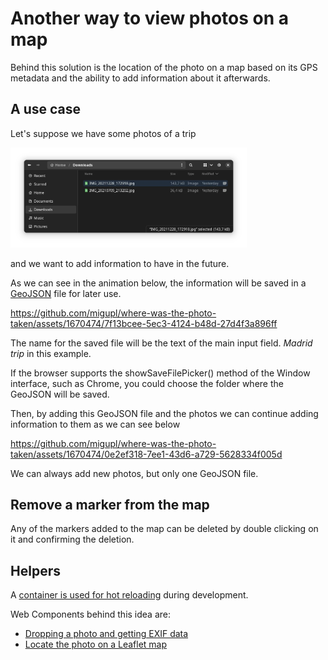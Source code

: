 # Another way to view photos on a map

Behind this solution is the location of the photo on a map based on its GPS metadata and the ability to add information about it afterwards.

## A use case

Let's suppose we have some photos of a trip

<img src="./docs/lets_start_0.webp" width="75%" alt="Photos of a trip">

and we want to add information to have in the future.

As we can see in the animation below, the information will be saved in a [GeoJSON](https://geojson.org/) file for later use.

https://github.com/migupl/where-was-the-photo-taken/assets/1670474/7f13bcee-5ec3-4124-b48d-27d4f3a896ff

The name for the saved file will be the text of the main input field. *Madrid trip* in this example.

If the browser supports the showSaveFilePicker() method of the Window interface, such as Chrome, you could choose the folder where the GeoJSON will be saved.

Then, by adding this GeoJSON file and the photos we can continue adding information to them as we can see below

https://github.com/migupl/where-was-the-photo-taken/assets/1670474/0e2ef318-7ee1-43d6-a729-5628334f005d

We can always add new photos, but only one GeoJSON file.

## Remove a marker from the map

Any of the markers added to the map can be deleted by double clicking on it and confirming the deletion.

## Helpers

A [container is used for hot reloading](https://github.com/migupl/hot-reloading-container) during development.

Web Components behind this idea are:
- [Dropping a photo and getting EXIF data](https://github.com/migupl/drop-photo-get-exif-data)
- [Locate the photo on a Leaflet map](https://github.com/migupl/vanilla-js-web-component-leaflet-geojson)

